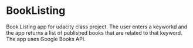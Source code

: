 # BookListing
Book Listing app for udacity class project.
The user enters a keyworkd and the app returns a list of published books that are related to that keyword.
The app uses Google Books API.
